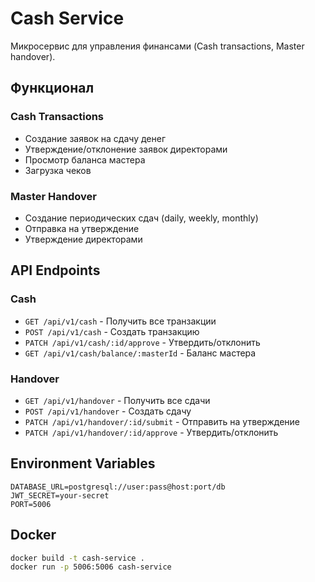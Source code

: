 # Cash Service

Микросервис для управления финансами (Cash transactions, Master handover).

## Функционал

### Cash Transactions
- Создание заявок на сдачу денег
- Утверждение/отклонение заявок директорами
- Просмотр баланса мастера
- Загрузка чеков

### Master Handover
- Создание периодических сдач (daily, weekly, monthly)
- Отправка на утверждение
- Утверждение директорами

## API Endpoints

### Cash
- `GET /api/v1/cash` - Получить все транзакции
- `POST /api/v1/cash` - Создать транзакцию
- `PATCH /api/v1/cash/:id/approve` - Утвердить/отклонить
- `GET /api/v1/cash/balance/:masterId` - Баланс мастера

### Handover
- `GET /api/v1/handover` - Получить все сдачи
- `POST /api/v1/handover` - Создать сдачу
- `PATCH /api/v1/handover/:id/submit` - Отправить на утверждение
- `PATCH /api/v1/handover/:id/approve` - Утвердить/отклонить

## Environment Variables

```env
DATABASE_URL=postgresql://user:pass@host:port/db
JWT_SECRET=your-secret
PORT=5006
```

## Docker

```bash
docker build -t cash-service .
docker run -p 5006:5006 cash-service
```
















